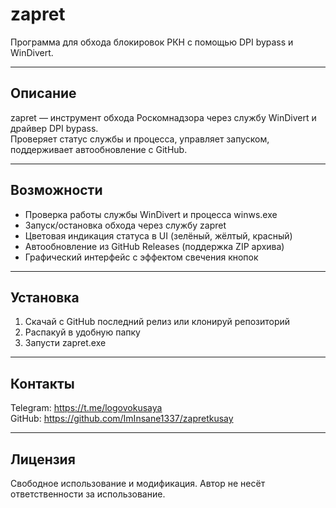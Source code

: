 # zapret

Программа для обхода блокировок РКН с помощью DPI bypass и WinDivert.

---

## Описание

zapret — инструмент обхода Роскомнадзора через службу WinDivert и драйвер DPI bypass.  
Проверяет статус службы и процесса, управляет запуском, поддерживает автообновление с GitHub.

---

## Возможности

- Проверка работы службы WinDivert и процесса winws.exe  
- Запуск/остановка обхода через службу zapret  
- Цветовая индикация статуса в UI (зелёный, жёлтый, красный)  
- Автообновление из GitHub Releases (поддержка ZIP архива)  
- Графический интерфейс с эффектом свечения кнопок  

---

## Установка

1. Скачай с GitHub последний релиз или клонируй репозиторий  
2. Распакуй в удобную папку  
3. Запусти zapret.exe

---

## Контакты

Telegram: https://t.me/logovokusaya  
GitHub: https://github.com/ImInsane1337/zapretkusay

---

## Лицензия

Свободное использование и модификация. Автор не несёт ответственности за использование.
